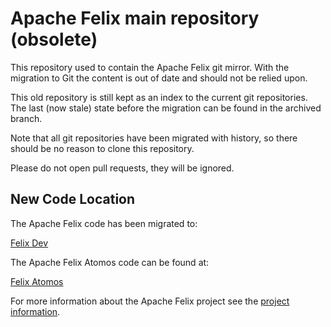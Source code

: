 # Apache Felix main repository (obsolete)

This repository used to contain the Apache Felix git mirror. With the migration to Git
the content is out of date and should not be relied upon.

This old repository is still kept as an index to the current git repositories. The last (now stale) state before the migration can be found in the archived branch.

Note that all git repositories have been migrated with history, so there should be no reason to clone this repository.

Please do not open pull requests, they will be ignored.

## New Code Location

The Apache Felix code has been migrated to:

[Felix Dev](https://github.com/apache/felix-dev) 

The Apache Felix Atomos code can be found at:

[Felix Atomos](https://github.com/apache/felix-atomos)

For more information about the Apache Felix project see the [project information](https://felix.apache.org).

